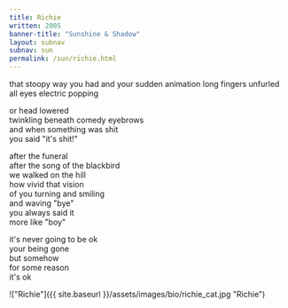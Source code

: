 ```yaml
---
title: Richie
written: 2005
banner-title: "Sunshine & Shadow" 
layout: subnav
subnav: sun
permalink: /sun/richie.html
---
```


<div class="poem">
that stoopy way you had  
and your sudden animation  
long fingers unfurled  
all eyes electric popping  
  
or head lowered  
twinkling beneath comedy eyebrows  
and when something was shit  
you said "it's shit!"  
  
after the funeral  
after the song of the blackbird  
we walked on the hill  
how vivid that vision  
of you turning and smiling  
and waving "bye"  
you always said it  
more like "boy"  
  
it's never going to be ok  
your being gone  
but somehow  
for some reason  
it's ok  
</div>

!["Richie"]({{ site.baseurl }}/assets/images/bio/richie_cat.jpg "Richie")  
